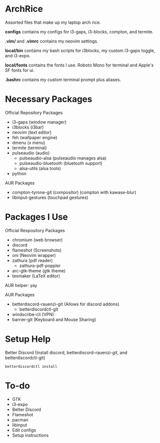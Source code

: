 # ArchRice
Assorted files that make up my laptop arch rice.

**configs** contains my configs for i3-gaps, i3-blocks, compton, and termite.

**.vim/** and **.vimrc** contains my neovim settings.

**local/bin** contains my bash scripts for i3blocks, my custom i3-gaps toggle, and i3-expo.

**local/fonts** contains the fonts I use. Roboto Mono for terminal and Apple's SF fonts for ui.

**.bashrc** contains my custom terminal prompt plus aliases.


# Necessary Packages
Official Repository Packages
 - i3-gaps (window manager)
 - i3blocks (i3bar)
 - neovim (text editor)
 - feh (wallpaper engine)
 - dmenu (x menu)
 - termite (terminal)
 - pulseaudio (audio)
    - pulseaudio-alsa (pulseaudio manages alsa)
    - pulseaudio-bluetooth (bluetooth support)
    - alsa-utils (alsa tools)
 - python

AUR Packages
 - compton-tyrone-git (compositor) (compton with kawase-blur)
 - libinput-gestures (touchpad gestures)

# Packages I Use
Official Respository Packages
 - chromium (web browser)
 - discord 
 - flameshot (Screenshots)
 - oni (Neovim wrapper)
 - zathura (pdf reader)
    - zathura-pdf-poppler
 - arc-gtk-theme (gtk theme)
 - texmaker (LaTeX editor)

AUR helper: yay

AUR Packages
 - betterdiscord-rauenzi-git (Allows for discord addons)
    - betterdiscordctl-git
 - windscribe-cli (VPN)
 - barrier-git (Keyboard and Mouse Sharing)

# Setup Help

Better Discord (Install discord, betterdiscord-rauenzi-git, and betterdiscordctl-git)
```
betterdiscordctl install
```

# To-do
 - GTK
 - i3-expo
 - Better Discord
 - Flameshot
 - pacman
 - libinput
 - Edit configs
 - Setup instructions
